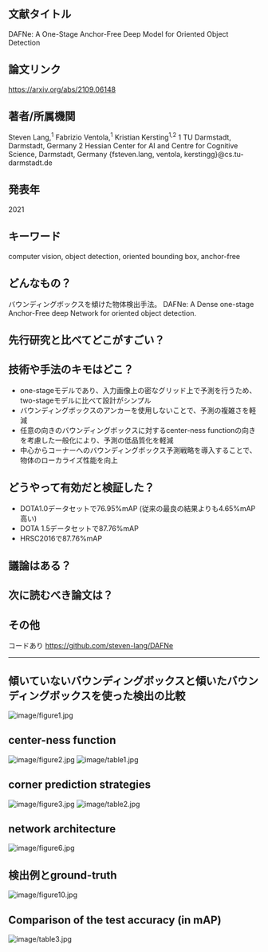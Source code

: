 ## 文献タイトル
DAFNe: A One-Stage Anchor-Free Deep Model for Oriented Object Detection

## 論文リンク
https://arxiv.org/abs/2109.06148

## 著者/所属機関
Steven Lang,<sup>1</sup> Fabrizio Ventola,<sup>1</sup> Kristian Kersting<sup>1,2</sup>
1 TU Darmstadt, Darmstadt, Germany
2 Hessian Center for AI and Centre for Cognitive Science, Darmstadt, Germany
{fsteven.lang, ventola, kerstingg}@cs.tu-darmstadt.de

## 発表年
2021

## キーワード
computer vision, object detection, oriented bounding box, anchor-free

## どんなもの？
バウンディングボックスを傾けた物体検出手法。
DAFNe: A Dense one-stage Anchor-Free deep Network for oriented object detection.

## 先行研究と比べてどこがすごい？

## 技術や手法のキモはどこ？
* one-stageモデルであり、入力画像上の密なグリッド上で予測を行うため、two-stageモデルに比べて設計がシンプル
* バウンディングボックスのアンカーを使用しないことで、予測の複雑さを軽減
* 任意の向きのバウンディングボックスに対するcenter-ness functionの向きを考慮した一般化により、予測の低品質化を軽減
* 中心からコーナーへのバウンディングボックス予測戦略を導入することで、物体のローカライズ性能を向上

## どうやって有効だと検証した？
* DOTA1.0データセットで76.95%mAP (従来の最良の結果よりも4.65%mAP高い)
* DOTA 1.5データセットで87.76%mAP
* HRSC2016で87.76%mAP

## 議論はある？


## 次に読むべき論文は？


## その他
コードあり https://github.com/steven-lang/DAFNe

---
## 傾いていないバウンディングボックスと傾いたバウンディングボックスを使った検出の比較
![image/figure1.jpg](./image/figure1.jpg)

## center-ness function
![image/figure2.jpg](./image/figure2.jpg)
![image/table1.jpg](./image/table1.jpg)

## corner prediction strategies
![image/figure3.jpg](./image/figure3.jpg)
![image/table2.jpg](./image/table2.jpg)

## network architecture
![image/figure6.jpg](./image/figure6.jpg)

## 検出例とground-truth
![image/figure10.jpg](./image/figure10.jpg)

## Comparison of the test accuracy (in mAP)
![image/table3.jpg](./image/table3.jpg)

